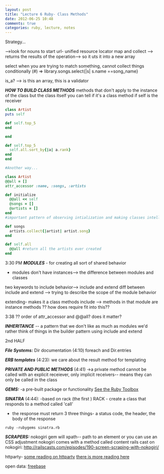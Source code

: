 ```yaml
---
layout: post
title: "Lecture 6 Ruby- Class Methods"
date: 2012-06-25 10:48
comments: true
categories: ruby, lecture, notes
---
```


Strategy...

-->look for nouns to start
url- unified resource locator
map and collect --> returns the results of the operation--> so it uts it into a new array

select when you are trying to match something, cannot collect things conditionally
(#) => library.songs.select{|s| s.name ==song_name}

is_a? --> is this an array, this is a validator

***HOW TO BUILD CLASS METHODS***
methods that don't apply to the instance of the class but the class itself
you can tell if it's a class method if self is the receiver

``` ruby
class Artist
puts self

def self.top_5
end

end

def self.top_5
  self.all.sort_by{|a| a.rank}
end
end

#Another way...

class Artist
@@all = []
attr_accessor :name, :songs, :artists

def initialize
  @@all << self
  @songs = []
  @artists = []
end
#important pattern of observing intialization and making classes intelligent

def songs
  artists.collect{|artist| artist.song}
end

def self.all
  @@all #return all the artists ever created
end
```

3:30 PM
***MODULES*** - for creating all sort of shared behavior
- modules don't have instances--> the difference between modules and classes

two keywords to include behavior--> include and extend
diff between include and extend --> trying to describe the scope of the module behavior

extending- makes it a class methods
include --> methods in that module are instance methods
?? how does require fit into this??

3:38
?? order of attr_accessor and @@all? does it matter?

***INHERITANCE*** -- a pattern that we don't like as much as modules
we'd rather think of things in the builder pattern using include and extend

2nd HALF

***File Systems:***
Dir documentation (4:10)
foreach and Dir.entries

***ERB templates*** (4:23):
we care about the result method for templating

***PRIVATE AND PUBLIC METHODS*** (4:41)
->a private method cannot be called with an explicit receiever, only implicit receivers-- means they can only be called in the class


***GEMS:***
-a pre-built package or functionality
[See the Ruby Toolbox](http://ruby-toolbox.com)

***SINATRA*** (4:44):
-based on rack (the first )
RACK - create a class that responds to a method called 'call'
- the response must return 3 three things- a status code, the header, the body of the response
```
ruby -rubygems sinatra.rb
```
***SCRAPERS:***
nokogiri gem will
xpath-- path to an element or you can use an CSS adjustment
nokogiri comes with a method called content
rails cast on nokogiri: http://railscasts.com/episodes/190-screen-scraping-with-nokogiri/

httparty-
[some reading on httparty](http://railstips.org/blog/archives/2008/07/29/it-s-an-httparty-and-everyone-is-invited/)
[there is more reading here](http://www.ioncannon.net/programming/91/using-ruby-and-httparty-to-consume-web-services-the-easy-way/)

open data:
[freebase](freebase.com)